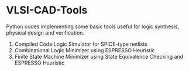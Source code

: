 # VLSI-CAD-Tools
Python codes implementing some basic tools useful for logic synthesis, physical design and verification.

1) Compiled Code Logic Simulator for SPICE-type netlists
2) Combinational Logic Minimizer using ESPRESSO Heuristic 
3) Finite State Machine Minimizer using State Equivalence Checking and ESPRESSO Heuristic
